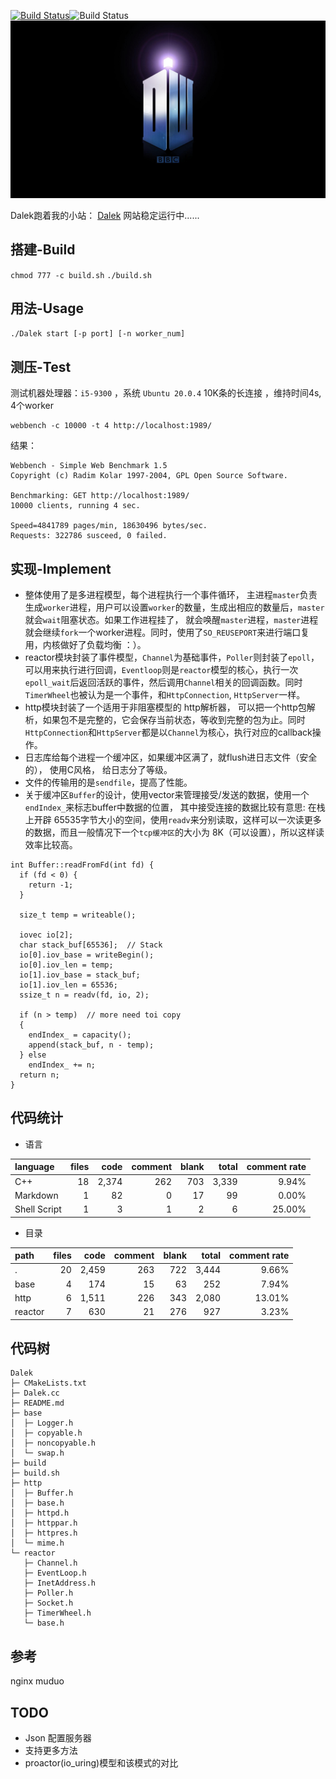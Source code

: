 <a href="https://travis-ci.org/caozhiyi/CppNet"><img src="https://travis-ci.org/caozhiyi/CppNet.svg?branch=master" alt="Build Status"></a>![Build Status](https://img.shields.io/badge/language-c++-writek.svg)
![dw](tadis.jpg)

Dalek跑着我的小站：
[Dalek](http://www.pinkdoc.cn)
网站稳定运行中......
## 搭建-Build
`chmod 777 -c build.sh`
`./build.sh`
## 用法-Usage
`./Dalek start [-p port] [-n worker_num]`

## 测压-Test
测试机器处理器：`i5-9300` ，系统 `Ubuntu 20.0.4`
10K条的长连接 ，维持时间4s, 4个worker
```
webbench -c 10000 -t 4 http://localhost:1989/
```
结果：
```
Webbench - Simple Web Benchmark 1.5
Copyright (c) Radim Kolar 1997-2004, GPL Open Source Software.

Benchmarking: GET http://localhost:1989/
10000 clients, running 4 sec.

Speed=4841789 pages/min, 18630496 bytes/sec.
Requests: 322786 susceed, 0 failed.

```
## 实现-Implement
* 整体使用了是多进程模型，每个进程执行一个事件循环， 主进程`master`负责生成`worker`进程，用户可以设置`worker`的数量，生成出相应的数量后，`master`就会`wait`阻塞状态。如果工作进程挂了，
就会唤醒`master`进程，`master`进程就会继续`fork`一个worker进程。同时，使用了`SO_REUSEPORT`来进行端口复用，内核做好了负载均衡 ：）。
* reactor模块封装了事件模型，`Channel`为基础事件，`Poller`则封装了`epoll`，可以用来执行进行回调，`Eventloop`则是`reactor`模型的核心，执行一次`epoll_wait`后返回活跃的事件，然后调用`Channel`相关的回调函数。同时 `TimerWheel`也被认为是一个事件，和`HttpConnection`, `HttpServer`一样。
* http模块封装了一个适用于非阻塞模型的 http解析器， 可以把一个http包解析，如果包不是完整的，它会保存当前状态，等收到完整的包为止。同时`HttpConnection`和`HttpServer`都是以`Channel`为核心，执行对应的callback操作。
* 日志库给每个进程一个缓冲区，如果缓冲区满了，就flush进日志文件（安全的）， 使用C风格， 给日志分了等级。
* 文件的传输用的是`sendfile`，提高了性能。
* 关于缓冲区`Buffer`的设计，使用vector来管理接受/发送的数据，使用一个`endIndex_`来标志buffer中数据的位置， 其中接受连接的数据比较有意思:
在栈上开辟 65535字节大小的空间，使用`readv`来分别读取，这样可以一次读更多的数据，而且一般情况下一个`tcp缓冲区`的大小为 8K（可以设置），所以这样读效率比较高。
```
int Buffer::readFromFd(int fd) {
  if (fd < 0) {
    return -1;
  }

  size_t temp = writeable();

  iovec io[2];
  char stack_buf[65536];  // Stack
  io[0].iov_base = writeBegin();
  io[0].iov_len = temp;
  io[1].iov_base = stack_buf;
  io[1].iov_len = 65536;
  ssize_t n = readv(fd, io, 2);

  if (n > temp)  // more need toi copy
  {
    endIndex_ = capacity();
    append(stack_buf, n - temp);
  } else
    endIndex_ += n;
  return n;
}

```
## 代码统计
* 语言

| language | files | code | comment | blank | total | comment rate |
| :--- | ---: | ---: | ---: | ---: | ---: | ---: |
| C++ | 18 | 2,374 | 262 | 703 | 3,339 | 9.94% |
| Markdown | 1 | 82 | 0 | 17 | 99 | 0.00% |
| Shell Script | 1 | 3 | 1 | 2 | 6 | 25.00% |
* 目录

| path | files | code | comment | blank | total | comment rate |
| :--- | ---: | ---: | ---: | ---: | ---: | ---: |
| . | 20 | 2,459 | 263 | 722 | 3,444 | 9.66% |
| base | 4 | 174 | 15 | 63 | 252 | 7.94% |
| http | 6 | 1,511 | 226 | 343 | 2,080 | 13.01% |
| reactor | 7 | 630 | 21 | 276 | 927 | 3.23% |

## 代码树

```
Dalek
├─ CMakeLists.txt
├─ Dalek.cc
├─ README.md
├─ base
│  ├─ Logger.h
│  ├─ copyable.h
│  ├─ noncopyable.h
│  └─ swap.h
├─ build
├─ build.sh
├─ http
│  ├─ Buffer.h
│  ├─ base.h
│  ├─ httpd.h
│  ├─ httppar.h
│  ├─ httpres.h
│  └─ mime.h
└─ reactor
   ├─ Channel.h
   ├─ EventLoop.h
   ├─ InetAddress.h
   ├─ Poller.h
   ├─ Socket.h
   ├─ TimerWheel.h
   └─ base.h

```
## 参考
nginx
muduo
## TODO 
* Json 配置服务器
* 支持更多方法
* proactor(io_uring)模型和该模式的对比


